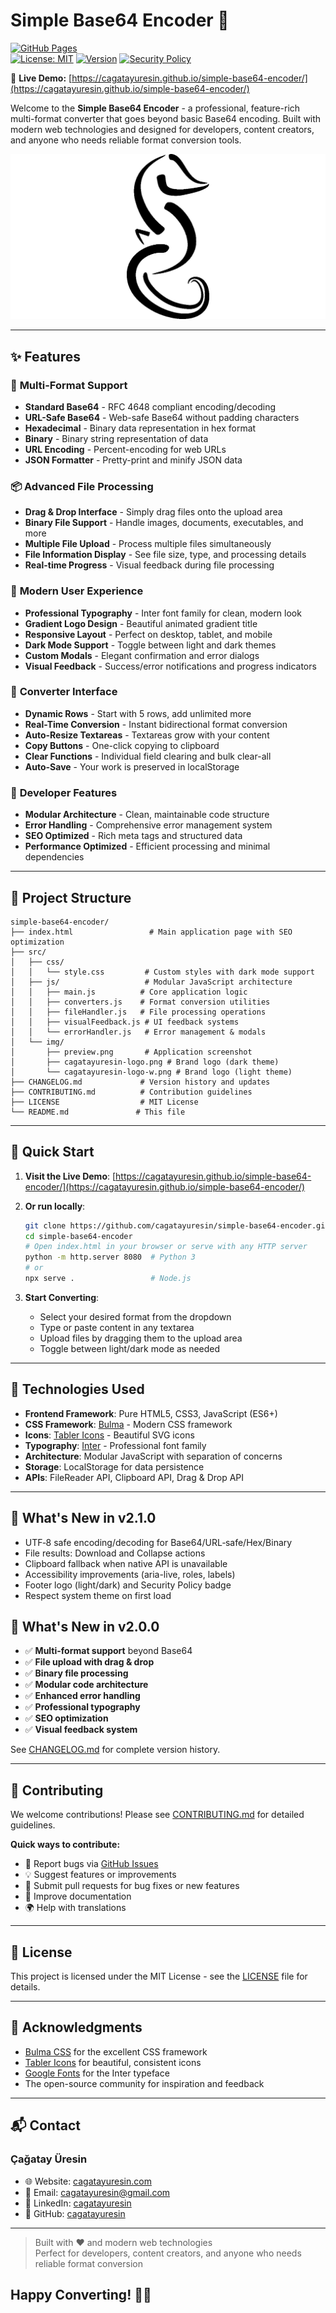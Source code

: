 # Simple Base64 Encoder 🚀

[![GitHub Pages](https://img.shields.io/badge/GitHub%20Pages-Active-green)](https://cagatayuresin.github.io/simple-base64-encoder/)  
[![License: MIT](https://img.shields.io/badge/License-MIT-yellow.svg)](https://opensource.org/licenses/MIT)
[![Version](https://img.shields.io/badge/Version-2.1.0-blue.svg)](https://github.com/cagatayuresin/simple-base64-encoder)
[![Security Policy](https://img.shields.io/badge/Security-Policy-blue?style=flat)](SECURITY.md)

🔗 **Live Demo:** [https://cagatayuresin.github.io/simple-base64-encoder/](https://cagatayuresin.github.io/simple-base64-encoder/)

Welcome to the **Simple Base64 Encoder** - a professional, feature-rich multi-format converter that goes beyond basic Base64 encoding. Built with modern web technologies and designed for developers, content creators, and anyone who needs reliable format conversion tools.

![Preview](src/img/preview.png)

---

## ✨ Features

### 🔄 **Multi-Format Support**

- **Standard Base64** - RFC 4648 compliant encoding/decoding
- **URL-Safe Base64** - Web-safe Base64 without padding characters
- **Hexadecimal** - Binary data representation in hex format
- **Binary** - Binary string representation of data
- **URL Encoding** - Percent-encoding for web URLs
- **JSON Formatter** - Pretty-print and minify JSON data

### 📦 **Advanced File Processing**

- **Drag & Drop Interface** - Simply drag files onto the upload area
- **Binary File Support** - Handle images, documents, executables, and more
- **Multiple File Upload** - Process multiple files simultaneously
- **File Information Display** - See file size, type, and processing details
- **Real-time Progress** - Visual feedback during file processing

### 🎨 **Modern User Experience**

- **Professional Typography** - Inter font family for clean, modern look
- **Gradient Logo Design** - Beautiful animated gradient title
- **Responsive Layout** - Perfect on desktop, tablet, and mobile
- **Dark Mode Support** - Toggle between light and dark themes
- **Custom Modals** - Elegant confirmation and error dialogs
- **Visual Feedback** - Success/error notifications and progress indicators

### 🧮 **Converter Interface**

- **Dynamic Rows** - Start with 5 rows, add unlimited more
- **Real-Time Conversion** - Instant bidirectional format conversion
- **Auto-Resize Textareas** - Textareas grow with your content
- **Copy Buttons** - One-click copying to clipboard
- **Clear Functions** - Individual field clearing and bulk clear-all
- **Auto-Save** - Your work is preserved in localStorage

### 🔧 **Developer Features**

- **Modular Architecture** - Clean, maintainable code structure
- **Error Handling** - Comprehensive error management system
- **SEO Optimized** - Rich meta tags and structured data
- **Performance Optimized** - Efficient processing and minimal dependencies

---

## 📁 Project Structure

```plaintext
simple-base64-encoder/
├── index.html                 # Main application page with SEO optimization
├── src/
│   ├── css/
│   │   └── style.css         # Custom styles with dark mode support
│   ├── js/                   # Modular JavaScript architecture
│   │   ├── main.js          # Core application logic
│   │   ├── converters.js    # Format conversion utilities
│   │   ├── fileHandler.js   # File processing operations
│   │   ├── visualFeedback.js # UI feedback systems
│   │   └── errorHandler.js   # Error management & modals
│   └── img/
│       ├── preview.png       # Application screenshot
│       ├── cagatayuresin-logo.png # Brand logo (dark theme)
│       └── cagatayuresin-logo-w.png # Brand logo (light theme)
├── CHANGELOG.md             # Version history and updates
├── CONTRIBUTING.md          # Contribution guidelines
├── LICENSE                  # MIT License
└── README.md               # This file
```

---

## 🚀 Quick Start

1. **Visit the Live Demo**: [https://cagatayuresin.github.io/simple-base64-encoder/](https://cagatayuresin.github.io/simple-base64-encoder/)

2. **Or run locally**:

   ```bash
   git clone https://github.com/cagatayuresin/simple-base64-encoder.git
   cd simple-base64-encoder
   # Open index.html in your browser or serve with any HTTP server
   python -m http.server 8080  # Python 3
   # or
   npx serve .                 # Node.js
   ```

3. **Start Converting**:
   - Select your desired format from the dropdown
   - Type or paste content in any textarea
   - Upload files by dragging them to the upload area
   - Toggle between light/dark mode as needed

---

## 🧠 Technologies Used

- **Frontend Framework**: Pure HTML5, CSS3, JavaScript (ES6+)
- **CSS Framework**: [Bulma](https://bulma.io/) - Modern CSS framework
- **Icons**: [Tabler Icons](https://tabler-icons.io/) - Beautiful SVG icons
- **Typography**: [Inter](https://fonts.google.com/specimen/Inter) - Professional font family
- **Architecture**: Modular JavaScript with separation of concerns
- **Storage**: LocalStorage for data persistence
- **APIs**: FileReader API, Clipboard API, Drag & Drop API

---

## 🌟 What's New in v2.1.0

- UTF‑8 safe encoding/decoding for Base64/URL‑safe/Hex/Binary
- File results: Download and Collapse actions
- Clipboard fallback when native API is unavailable
- Accessibility improvements (aria-live, roles, labels)
- Footer logo (light/dark) and Security Policy badge
- Respect system theme on first load

## 🌟 What's New in v2.0.0

- ✅ **Multi-format support** beyond Base64
- ✅ **File upload with drag & drop**
- ✅ **Binary file processing**
- ✅ **Modular code architecture**
- ✅ **Enhanced error handling**
- ✅ **Professional typography**
- ✅ **SEO optimization**
- ✅ **Visual feedback system**

See [CHANGELOG.md](CHANGELOG.md) for complete version history.

---

## 🤝 Contributing

We welcome contributions! Please see [CONTRIBUTING.md](CONTRIBUTING.md) for detailed guidelines.

**Quick ways to contribute:**

- 🐛 Report bugs via [GitHub Issues](https://github.com/cagatayuresin/simple-base64-encoder/issues)
- 💡 Suggest features or improvements
- 🔧 Submit pull requests for bug fixes or new features
- 📖 Improve documentation
- 🌍 Help with translations

---

## 📜 License

This project is licensed under the MIT License - see the [LICENSE](LICENSE) file for details.

---

## 🙏 Acknowledgments

- [Bulma CSS](https://bulma.io/) for the excellent CSS framework
- [Tabler Icons](https://tabler-icons.io/) for beautiful, consistent icons
- [Google Fonts](https://fonts.google.com/) for the Inter typeface
- The open-source community for inspiration and feedback

---

## 📬 Contact

### Çağatay Üresin

- 🌐 Website: [cagatayuresin.com](https://cagatayuresin.me)
- 📧 Email: <cagatayuresin@gmail.com>
- 💼 LinkedIn: [cagatayuresin](https://linkedin.com/in/cagatayuresin)
- 🐙 GitHub: [cagatayuresin](https://github.com/cagatayuresin)

---

> Built with ❤️ and modern web technologies  
> Perfect for developers, content creators, and anyone who needs reliable format conversion

## Happy Converting! 🎯✨
